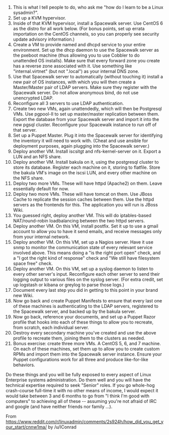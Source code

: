 1. This is what I tell people to do, who ask me "how do I learn to be a Linux sysadmin?".
2. Set up a KVM hypervisor.
3. Inside of that KVM hypervisor, install a Spacewalk server. Use CentOS 6 as the distro for all work below. (For bonus points, set up errata importation on the CentOS channels, so you can properly see security update advisory information.)
4. Create a VM to provide named and dhcpd service to your entire environment. Set up the dhcp daemon to use the Spacewalk server as the pxeboot machine (thus allowing you to use Cobbler to do unattended OS installs). Make sure that every forward zone you create has a reverse zone associated with it. Use something like "internal.virtnet" (but not ".local") as your internal DNS zone.
5. Use that Spacewalk server to automatically (without touching it) install a new pair of OS instances, with which you will then create a Master/Master pair of LDAP servers. Make sure they register with the Spacewalk server. Do not allow anonymous bind, do not use unencrypted LDAP.
6. Reconfigure all 3 servers to use LDAP authentication.
7. Create two new VMs, again unattendedly, which will then be Postgresql VMs. Use pgpool-II to set up master/master replication between them. Export the database from your Spacewalk server and import it into the new pgsql cluster. Reconfigure your Spacewalk instance to run off of that server.
8. Set up a Puppet Master. Plug it into the Spacewalk server for identifying the inventory it will need to work with. (Cheat and use ansible for deployment purposes, again plugging into the Spacewalk server.)
9. Deploy another VM. Install iscsitgt and nfs-kernel-server on it. Export a LUN and an NFS share.
10. Deploy another VM. Install bakula on it, using the postgresql cluster to store its database. Register each machine on it, storing to flatfile. Store the bakula VM's image on the iscsi LUN, and every other machine on the NFS share.
11. Deploy two more VMs. These will have httpd (Apache2) on them. Leave essentially default for now.
12. Deploy two more VMs. These will have tomcat on them. Use JBoss Cache to replicate the session caches between them. Use the httpd servers as the frontends for this. The application you will run is JBoss Wiki.
13. You guessed right, deploy another VM. This will do iptables-based NAT/round-robin loadbalancing between the two httpd servers.
14. Deploy another VM. On this VM, install postfix. Set it up to use a gmail account to allow you to have it send emails, and receive messages only from your internal network.
15. Deploy another VM. On this VM, set up a Nagios server. Have it use snmp to monitor the communication state of every relevant service involved above. This means doing a "is the right port open" check, and a "I got the right kind of response" check and "We still have filesystem space free" check.
16. Deploy another VM. On this VM, set up a syslog daemon to listen to every other server's input. Reconfigure each other server to send their logging output to various files on the syslog server. (For extra credit, set up logstash or kibana or greylog to parse those logs.)
17. Document every last step you did in getting to this point in your brand new Wiki.
18. Now go back and create Puppet Manifests to ensure that every last one of these machines is authenticating to the LDAP servers, registered to the Spacewalk server, and backed up by the bakula server.
19. Now go back, reference your documents, and set up a Puppet Razor profile that hooks into each of these things to allow you to recreate, from scratch, each individual server.
20. Destroy every secondary machine you've created and use the above profile to recreate them, joining them to the clusters as needed.
21. Bonus exercise: create three more VMs. A CentOS 5, 6, and 7 machine. On each of these machines, set them up to allow you to create custom RPMs and import them into the Spacewalk server instance. Ensure your Puppet configurations work for all three and produce like-for-like behaviors.

Do these things and you will be fully exposed to every aspect of Linux Enterprise systems administration. Do them well and you will have the technical expertise required to seek "Senior" roles. If you go whole-hog crash-course full-time it with no other means of income, I would expect it would take between 3 and 6 months to go from "I think I'm good with computers" to achieving all of these -- assuming you're not afraid of IRC and google (and have neither friends nor family ...).

From https://www.reddit.com/r/linuxadmin/comments/2s924h/how_did_you_get_your_start/cnnw1ma/ by /u/IConrad